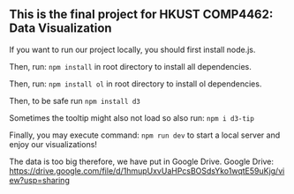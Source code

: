 This is the final project for HKUST COMP4462: Data Visualization
---
If you want to run our project locally, you should first install node.js.

Then, run:
```npm install```
in root directory to install all dependencies.

Then, run:
```npm install ol```
in root directory to install ol dependencies.

Then, to be safe run
```npm install d3```

Sometimes the tooltip might also not load so also run:
```npm i d3-tip```

Finally, you may execute command:
```npm run dev```
to start a local server and enjoy our visualizations!

The data is too big therefore, we have put in Google Drive. Google Drive: https://drive.google.com/file/d/1hmupUxvUaHPcsBOSdsYko1wqtE59uKjg/view?usp=sharing

